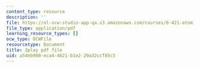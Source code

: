 ```yaml
---
content_type: resource
description: ''
file: https://ol-ocw-studio-app-qa.s3.amazonaws.com/courses/8-421-atomic-and-optical-physics-i-spring-2014/a54eb900eca44621b1e229a32ccf85c5_pQ10vZKnttA.pdf
file_type: application/pdf
learning_resource_types: []
ocw_type: OCWFile
resourcetype: Document
title: 3play pdf file
uid: a54eb900-eca4-4621-b1e2-29a32ccf85c5
---
```

